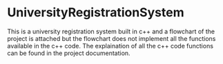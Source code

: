 # UniversityRegistrationSystem
This is a university registration system built in c++ and a flowchart of the project is attached but the flowchart does not implement all the functions available in the c++ code.
The explaination of all the c++ code functions can be found in the project documentation.
